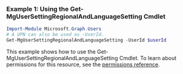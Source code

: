 ### Example 1: Using the Get-MgUserSettingRegionalAndLanguageSetting Cmdlet
```powershell
Import-Module Microsoft.Graph.Users
# A UPN can also be used as -UserId.
Get-MgUserSettingRegionalAndLanguageSetting -UserId $userId
```
This example shows how to use the Get-MgUserSettingRegionalAndLanguageSetting Cmdlet.
To learn about permissions for this resource, see the [permissions reference](/graph/permissions-reference).

